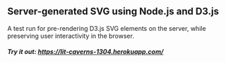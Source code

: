 ## Server-generated SVG using Node.js and D3.js

A test run for pre-rendering D3.js SVG elements on the server, while preserving user interactivity in the browser.

##### Try it out: https://lit-caverns-1304.herokuapp.com/
